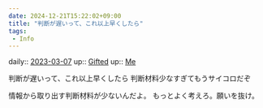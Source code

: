 ```yaml
---
date: 2024-12-21T15:22:02+09:00
title: "判断が遅いって、これ以上早くしたら"
tags:
 - Info
---
```


daily:: [2023-03-07](/Daily_Note/2023-03-07.md)
up:: [Gifted](Bar/Novel/Topics/Gifted.md)
up:: [Me](../Bar/Novel/Chaos/Me.md)

判断が遅いって、これ以上早くしたら
判断材料少なすぎてもうサイコロだぞ

情報から取り出す判断材料が少ないんだよ。
もっとよく考えろ。願いを抜け。